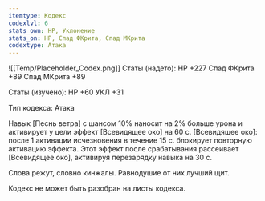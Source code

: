 ```yaml
---
itemtype: Кодекс
codexlvl: 6
stats_own: HP, Уклонение
stats_on: HP, Спад ФКрита, Спад МКрита 
codextype: Атака
---
```

![[Temp/Placeholder_Codex.png]]
Статы (надето):
HP +227
Спад ФКрита +89
Спад МКрита +89

Статы (изучено):
HP +60
УКЛ +31

Тип кодекса: Атака


Навык
[Песнь ветра] с шансом 10% наносит на 2% больше урона и активирует у цели эффект [Всевидящее око] на 60 с. [Всевидящее око]: после 1 активации исчезновения в течение 15 с. блокирует повторную активацию эффекта.
Этот эффект после срабатывания рассеивает [Всевидящее око], активируя перезарядку навыка на 30 с.

Слова режут, словно кинжалы. Равнодушие от них лучший щит.

Кодекс не может быть разобран на листы кодекса.
